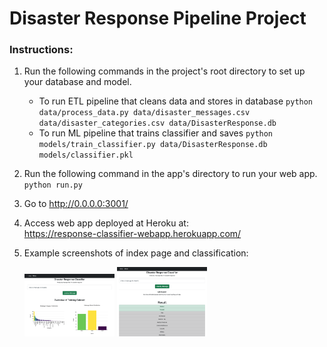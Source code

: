 # Disaster Response Pipeline Project

### Instructions:
1. Run the following commands in the project's root directory to set up your database and model.

    - To run ETL pipeline that cleans data and stores in database
        `python data/process_data.py data/disaster_messages.csv data/disaster_categories.csv data/DisasterResponse.db`
    - To run ML pipeline that trains classifier and saves
        `python models/train_classifier.py data/DisasterResponse.db models/classifier.pkl`

2. Run the following command in the app's directory to run your web app.
    `python run.py`

3. Go to http://0.0.0.0:3001/

4. Access web app deployed at Heroku at: <br>
   https://response-classifier-webapp.herokuapp.com/
   
5. Example screenshots of index page and classification:<br>
    <div>
      <img src="/images/index_page.png" alt="index page" width="30%"/>
      <img src="/images/classifying_example.png"  alt="classification example" width="30%"/> 
    </div>
